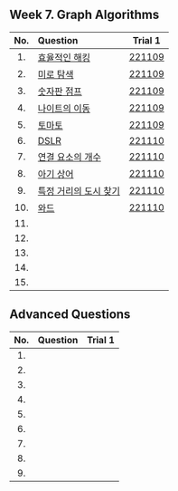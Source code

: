 ## Week 7. Graph Algorithms
|No.  |Question|Trial 1|
|:---:|:-------|:-----:|
|1.   |[효율적인 해킹](https://www.acmicpc.net/problem/1325)| [221109](https://github.com/JoonHyeok-hozy-Kim/algorithm_study/blob/main/BaekJoon/Solutions/Week7/MainQuestions/Sol_01_221108_1325_cheated.py) |
|2.   |[미로 탐색](https://www.acmicpc.net/problem/2178)| [221109](https://github.com/JoonHyeok-hozy-Kim/algorithm_study/blob/main/BaekJoon/Solutions/Week7/MainQuestions/Sol_02_221109_2178_cheated.py) |
|3.   |[숫자판 점프](https://www.acmicpc.net/problem/2210)| [221109](https://github.com/JoonHyeok-hozy-Kim/algorithm_study/blob/main/BaekJoon/Solutions/Week7/MainQuestions/Sol_03_221109_2210.py) |
|4.   |[나이트의 이동](https://www.acmicpc.net/problem/7562)| [221109](https://github.com/JoonHyeok-hozy-Kim/algorithm_study/blob/main/BaekJoon/Solutions/Week7/MainQuestions/Sol_04_221109_7562.py) |
|5.   |[토마토](https://www.acmicpc.net/problem/7569)| [221109](https://github.com/JoonHyeok-hozy-Kim/algorithm_study/blob/main/BaekJoon/Solutions/Week7/MainQuestions/Sol_05_221109_7569.py) |
|6.   |[DSLR](https://www.acmicpc.net/problem/9019)| [221110](https://github.com/JoonHyeok-hozy-Kim/algorithm_study/blob/main/BaekJoon/Solutions/Week7/MainQuestions/Sol_06_221110_9019.py) |
|7.   |[연결 요소의 개수](https://www.acmicpc.net/problem/11724)| [221110](https://github.com/JoonHyeok-hozy-Kim/algorithm_study/blob/main/BaekJoon/Solutions/Week7/MainQuestions/Sol_07_221110_11724.py) |
|8.   |[아기 상어](https://www.acmicpc.net/problem/16236)| [221110](https://github.com/JoonHyeok-hozy-Kim/algorithm_study/blob/main/BaekJoon/Solutions/Week7/MainQuestions/Sol_08_221110_16236.py) |
|9.   |[특정 거리의 도시 찾기](https://www.acmicpc.net/problem/18352)| [221110](https://github.com/JoonHyeok-hozy-Kim/algorithm_study/blob/main/BaekJoon/Solutions/Week7/MainQuestions/Sol_09_221110_18352.py) |
|10.  |[와드](https://www.acmicpc.net/problem/23747)| [221110](https://github.com/JoonHyeok-hozy-Kim/algorithm_study/blob/main/BaekJoon/Solutions/Week7/MainQuestions/Sol_10_221110_23747.py) |
|11.  |[](https://www.acmicpc.net/problem/23749)| [](https://github.com/JoonHyeok-hozy-Kim/algorithm_study/blob/main/BaekJoon/Solutions/Week7/MainQuestions/Sol.py) |
|12.  |[](https://www.acmicpc.net/problem/24391)| [](https://github.com/JoonHyeok-hozy-Kim/algorithm_study/blob/main/BaekJoon/Solutions/Week7/MainQuestions/Sol.py) |
|13.  |[](https://www.acmicpc.net/problem/24444)| [](https://github.com/JoonHyeok-hozy-Kim/algorithm_study/blob/main/BaekJoon/Solutions/Week7/MainQuestions/Sol.py) |
|14.  |[](https://www.acmicpc.net/problem/24480)| [](https://github.com/JoonHyeok-hozy-Kim/algorithm_study/blob/main/BaekJoon/Solutions/Week7/MainQuestions/Sol.py) |
|15.  |[](https://www.acmicpc.net/problem/25195)| [](https://github.com/JoonHyeok-hozy-Kim/algorithm_study/blob/main/BaekJoon/Solutions/Week7/MainQuestions/Sol.py) |


## Advanced Questions
|No.  |Question|Trial 1|
|:---:|:-------|:-----:|
|1.   |[](https://www.acmicpc.net/problem/1005)| [](https://github.com/JoonHyeok-hozy-Kim/algorithm_study/blob/main/BaekJoon/Solutions/Week7/AdvancedQuestions/Sol.py) |
|2.   |[](https://www.acmicpc.net/problem/1707)| [](https://github.com/JoonHyeok-hozy-Kim/algorithm_study/blob/main/BaekJoon/Solutions/Week7/AdvancedQuestions/Sol.py) |
|3.   |[](https://www.acmicpc.net/problem/1766)| [](https://github.com/JoonHyeok-hozy-Kim/algorithm_study/blob/main/BaekJoon/Solutions/Week7/AdvancedQuestions/Sol.py) |
|4.   |[](https://www.acmicpc.net/problem/1937)| [](https://github.com/JoonHyeok-hozy-Kim/algorithm_study/blob/main/BaekJoon/Solutions/Week7/AdvancedQuestions/Sol.py) |
|5.   |[](https://www.acmicpc.net/problem/2623)| [](https://github.com/JoonHyeok-hozy-Kim/algorithm_study/blob/main/BaekJoon/Solutions/Week7/AdvancedQuestions/Sol.py) |
|6.   |[](https://www.acmicpc.net/problem/14289)| [](https://github.com/JoonHyeok-hozy-Kim/algorithm_study/blob/main/BaekJoon/Solutions/Week7/AdvancedQuestions/Sol.py) |
|7.   |[](https://www.acmicpc.net/problem/16724)| [](https://github.com/JoonHyeok-hozy-Kim/algorithm_study/blob/main/BaekJoon/Solutions/Week7/AdvancedQuestions/Sol.py) |
|8.   |[](https://www.acmicpc.net/problem/20980)| [](https://github.com/JoonHyeok-hozy-Kim/algorithm_study/blob/main/BaekJoon/Solutions/Week7/AdvancedQuestions/Sol.py) |
|9.   |[](https://www.acmicpc.net/problem/25189)| [](https://github.com/JoonHyeok-hozy-Kim/algorithm_study/blob/main/BaekJoon/Solutions/Week7/AdvancedQuestions/Sol.py) |